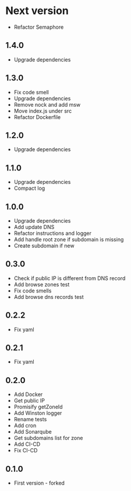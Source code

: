 # Next version
+ Refactor Semaphore

## 1.4.0
+ Upgrade dependencies

## 1.3.0
+ Fix code smell
+ Upgrade dependencies
+ Remove nock and add msw
+ Move index.js under src
+ Refactor Dockerfile

## 1.2.0
+ Upgrade dependencies

## 1.1.0
+ Upgrade dependencies
+ Compact log

## 1.0.0
+ Upgrade dependencies
+ Add update DNS
+ Refactor instructions and logger
+ Add handle root zone if subdomain is missing
+ Create subdomain if new

## 0.3.0
+ Check if public IP is different from DNS record
+ Add browse zones test
+ Fix code smells
+ Add browse dns records test

## 0.2.2
+ Fix yaml

## 0.2.1
+ Fix yaml

## 0.2.0
+ Add Docker
+ Get public IP
+ Promisify getZoneId
+ Add Winston logger
+ Rename tests
+ Add cron
+ Add Sonarqube
+ Get subdomains list for zone
+ Add CI-CD
+ Fix CI-CD

## 0.1.0
+ First version - forked